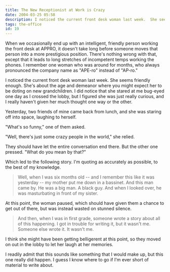 ```yaml
---
title: The New Receptionist at Work is Crazy
date: 2004-03-25 05:58
description: I noticed the current front desk woman last week.  She seems friendly enough.  She's about the age and demeanor where you might expect her to be doting on new grandchildren.  I did notice that she stared at me bug-eyed one day as I crossed the lobby, but I figured she was just really curious, and I really haven't given her much thought one way or the other.  Turns out, she's crazy as hell.
tags: the-office
id: 19
---
```

When we occasionally end up with an intelligent, friendly person working the front desk at APPRO, it doesn't take long before someone moves that person into a more prestigious position.  There's nothing wrong with that, except that it leads to long stretches of incompetent temps working the phones.  I remember one woman who was around for months, who always pronounced the company name as "APE-ro" instead of "AP-ro."

I noticed the current front desk woman last week.  She seems friendly enough.  She's about the age and demeanor where you might expect her to be doting on new grandchildren.  I did notice that she stared at me bug-eyed one day as I crossed the lobby, but I figured she was just really curious, and I really haven't given her much thought one way or the other.

Yesterday, two friends of mine came back from lunch, and she was staring off into space, laughing to herself.

"What's so funny," one of them asked.

"Well, there's just some crazy people in the world," she relied.

They should have let the entire conversation end there.  But the other one pressed.  "What do you mean by that?"

Which led to the following story.  I'm quoting as accurately as possible, to the best of my knowledge.

<blockquote>Well, when I was six months old -- and I remember this like it was yesterday -- my mother put me down in a bassinet.  And this man came by.  He was a big man.  A black guy.  And when I looked over, he was masturbating in front of my sister.</blockquote>

At this point, the woman paused, which should have given them a chance to get out of there, but was instead wasted on stunned silence.

<blockquote>And then, when I was in first grade, someone wrote a story about all of this happening.  I got in trouble for writing it, but it wasn't me.  Someone else wrote it.  It wasn't me.</blockquote>

I think she might have been getting belligerent at this point, so they moved on out in the lobby to let her laugh at her memories.

I readily admit that this sounds like something that I would make up, but this one really did happen.  I guess I know where to go if I'm ever short of material to write about.

